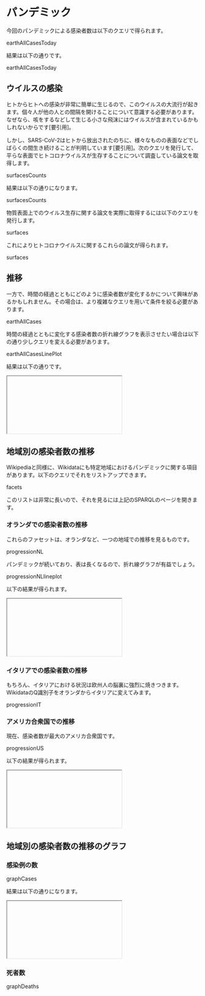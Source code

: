 # パンデミック

今回の<topic>パンデミック</topic>による感染者数は以下のクエリで得られます。

<sparql>earthAllCasesToday</sparql>

結果は以下の通りです。

<out>earthAllCasesToday</out>

## ウイルスの<topic>感染</topic>

ヒトからヒトへの感染が非常に簡単に生じるので、このウイルスの大流行が起きます。個々人が他の人との間隔を開けることについて意識する必要があります。なぜなら、咳をするなどして生じる小さな飛沫にはウイルスが含まれているかもしれないからです[要引用]。

しかし、SARS-CoV-2はヒトから放出されたのちに、様々なものの表面などでしばらくの間生き続けることが判明しています[要引用]。次のクエリを発行して、平らな<topic>表面</topic>でヒトコロナウイルスが生存することについて調査している論文を取得します。

<sparql>surfacesCounts</sparql>

結果は以下の通りになります。

<out>surfacesCounts</out>

物質表面上でのウイルス生存に関する論文を実際に取得するには以下のクエリを発行します。

<sparql>surfaces</sparql>

これによりヒトコロナウイルスに関するこれらの論文が得られます。

<out>surfaces</out>

## 推移

一方で、時間の経過とともにどのように感染者数が変化するかについて興味があるかもしれません。その場合は、より複雑なクエリを用いて条件を絞る必要があります。

<sparql>earthAllCases</sparql>

時間の経過とともに変化する感染者数の折れ線グラフを表示させたい場合は以下の通り少しクエリを変える必要があります。

<sparql>earthAllCasesLinePlot</sparql>

結果は以下の通りです。

<iframe>earthAllCasesLinePlot</iframe>

## 地域別の感染者数の推移

Wikipediaと同様に、Wikidataにも特定地域におけるパンデミックに関する項目があります。以下のクエリでそれをリストアップできます。

<sparql>facets</sparql>

このリストは非常に長いので、それを見るには上記のSPARQLのページを開きます。

### オランダでの感染者数の推移

これらのファセットは、<topic>オランダ</topic>など、一つの地域での<topic>推移</topic>を見るものです。

<sparql>progressionNL</sparql>

パンデミックが続いており、表は長くなるので、折れ線グラフが有益でしょう。

<sparql>progressionNLlineplot</sparql>

以下の結果が得られます。

<iframe>progressionNLlineplot</iframe>

### イタリアでの感染者数の推移

もちろん、<topic>イタリア</topic>における状況は欧州人の脳裏に強烈に焼きつきます。WikidataのQ識別子をオランダからイタリアに変えてみます。

<sparql>progressionIT</sparql>

### アメリカ合衆国での推移

現在、感染者数が最大の<topic>アメリカ合衆国</topic>です。

<sparql>progressionUS</sparql>

以下の結果が得られます。

<iframe>progressionUS</iframe>

## 地域別の感染者数の推移のグラフ

### 感染例の数

<sparql>graphCases</sparql>

結果は以下の通りになります。

<iframe>graphCases</iframe>

### 死者数

<sparql>graphDeaths</sparql>
